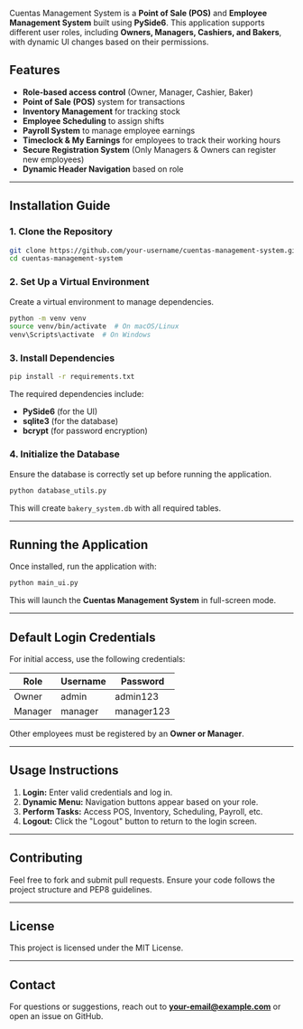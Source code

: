 Cuentas Management System is a **Point of Sale (POS)** and **Employee Management System** built using **PySide6**. This application supports different user roles, including **Owners, Managers, Cashiers, and Bakers**, with dynamic UI changes based on their permissions.

## Features

- **Role-based access control** (Owner, Manager, Cashier, Baker)
- **Point of Sale (POS)** system for transactions
- **Inventory Management** for tracking stock
- **Employee Scheduling** to assign shifts
- **Payroll System** to manage employee earnings
- **Timeclock & My Earnings** for employees to track their working hours
- **Secure Registration System** (Only Managers & Owners can register new employees)
- **Dynamic Header Navigation** based on role

---

## Installation Guide

### 1. Clone the Repository

```bash
git clone https://github.com/your-username/cuentas-management-system.git
cd cuentas-management-system
```

### 2. Set Up a Virtual Environment

Create a virtual environment to manage dependencies.

```bash
python -m venv venv
source venv/bin/activate  # On macOS/Linux
venv\Scripts\activate  # On Windows
```

### 3. Install Dependencies

```bash
pip install -r requirements.txt
```

The required dependencies include:

- **PySide6** (for the UI)
- **sqlite3** (for the database)
- **bcrypt** (for password encryption)

### 4. Initialize the Database

Ensure the database is correctly set up before running the application.

```bash
python database_utils.py
```

This will create `bakery_system.db` with all required tables.

---

## Running the Application

Once installed, run the application with:

```bash
python main_ui.py
```

This will launch the **Cuentas Management System** in full-screen mode.

---

## Default Login Credentials

For initial access, use the following credentials:

| Role    | Username | Password  |
|---------|---------|-----------|
| Owner   | admin   | admin123  |
| Manager | manager | manager123 |

Other employees must be registered by an **Owner or Manager**.

---

## Usage Instructions

1. **Login:** Enter valid credentials and log in.
2. **Dynamic Menu:** Navigation buttons appear based on your role.
3. **Perform Tasks:** Access POS, Inventory, Scheduling, Payroll, etc.
4. **Logout:** Click the "Logout" button to return to the login screen.

---

## Contributing

Feel free to fork and submit pull requests. Ensure your code follows the project structure and PEP8 guidelines.

---

## License

This project is licensed under the MIT License.

---

## Contact

For questions or suggestions, reach out to **your-email@example.com** or open an issue on GitHub.


